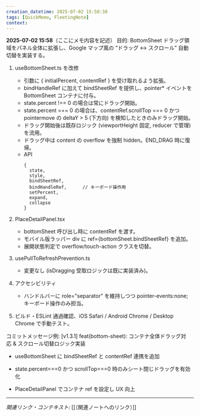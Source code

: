 ```yaml
---
creation_datetime: 2025-07-02 15:58:38
tags: [QuickMemo, FleetingNote]
context: 
---
```


**2025-07-02 15:58**（ここにメモ内容を記述）
目的: BottomSheet ドラッグ領域をパネル全体に拡張し、Google マップ風の “ドラッグ ↔ スクロール” 自動切替を実装する。

1. useBottomSheet.ts を改修
   - 引数に { initialPercent, contentRef } を受け取れるよう拡張。
   - bindHandleRef に加えて bindSheetRef を提供し、pointer* イベントを BottomSheet コンテナに付与。
   - state.percent !== 0 の場合は常にドラッグ開始。
   - state.percent === 0 の場合は、contentRef.scrollTop === 0 かつ pointermove の deltaY > 5 (下方向) を検知したときのみドラッグ開始。
   - ドラッグ開始後は既存ロジック (viewportHeight 固定, reducer で管理) を流用。
   - ドラッグ中は content の overflow を強制 hidden。END_DRAG 時に復帰。
   - API
     ```
     {
       state,
       style,
       bindSheetRef,
       bindHandleRef,      // キーボード操作用
       setPercent,
       expand,
       collapse
     }
     ```

2. PlaceDetailPanel.tsx
   - bottomSheet 呼び出し時に contentRef を渡す。
   - モバイル版ラッパー div に ref={bottomSheet.bindSheetRef} を追加。
   - 展開状態判定で overflow/touch-action クラスを切替。

3. usePullToRefreshPrevention.ts
   - 変更なし (isDragging 受取ロジックは既に実装済み)。

4. アクセシビリティ
   - ハンドルバーに role="separator" を維持しつつ pointer-events:none; キーボード操作のみ担当。

5. ビルド・ESLint 通過確認、iOS Safari / Android Chrome / Desktop Chrome で手動テスト。

コミットメッセージ例:
[v1.3.1] feat(bottom-sheet): コンテナ全体ドラッグ対応 & スクロール切替ロジック実装

- useBottomSheet に bindSheetRef と contentRef 連携を追加

- state.percent===0 かつ scrollTop===0 時のみシート閉じドラッグを有効化

- PlaceDetailPanel でコンテナ ref を設定し UX 向上
---

*関連リンク・コンテキスト:* [[（関連ノートへのリンク）]]